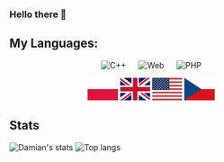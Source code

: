 ### Hello there 👋

## My Languages:
<p align="center">
<img src="https://user-images.githubusercontent.com/42747200/46140125-da084900-c26d-11e8-8ea7-c45ae6306309.png" alt="C++" height="40">
 
<img src="https://www.freepnglogos.com/uploads/html5-logo-png/html5-logo-best-web-design-psd-html-cms-development-ecommerce-6.png" alt="Web" height="40">
 
<img src="https://www.php.net/images/logos/new-php-logo.svg" alt="PHP" height="40">
</p>

<p align="center">
<img src=flags/pl.svg alt="Poland" height="40">
<img src=flags/gb.svg alt="United Kingdom" height="40">
<img src=flags/um.svg alt="United States" height="40">
<img src=flags/cz.svg alt="Czechia" height="40">
</p>

## Stats
![Damian's stats](https://github-readme-stats.vercel.app/api?username=Daxxxis&show_icons=true&include_all_commits=true&count_private=true&disable_animations=false&theme=tokyonight&hide_title=false&hide_border=true&cache_seconds=1800)
![Top langs](https://github-readme-stats.vercel.app/api/top-langs?username=Daxxxis&show_icons=true&include_all_commits=true&count_private=true&disable_animations=false&theme=tokyonight&hide_title=false&hide_border=true&cache_seconds=1800)
